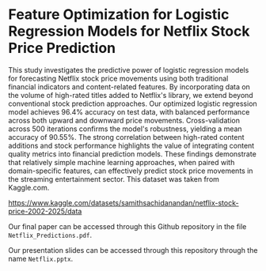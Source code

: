 # Feature Optimization for Logistic Regression Models for Netflix Stock Price Prediction

This study investigates the predictive power of logistic regression models for forecasting Netflix stock price movements using both traditional financial indicators and content-related features. By incorporating data on the volume of high-rated titles added to Netflix's library, we extend beyond conventional stock prediction approaches. Our optimized logistic regression model achieves 96.4\% accuracy on test data, with balanced performance across both upward and downward price movements. Cross-validation across 500 iterations confirms the model's robustness, yielding a mean accuracy of 90.55\%. The strong correlation between high-rated content additions and stock performance highlights the value of integrating content quality metrics into financial prediction models. These findings demonstrate that relatively simple machine learning approaches, when paired with domain-specific features, can effectively predict stock price movements in the streaming entertainment sector.
This dataset was taken from Kaggle.com.

https://www.kaggle.com/datasets/samithsachidanandan/netflix-stock-price-2002-2025/data

Our final paper can be accessed through this Github repository in the file ```Netflix_Predictions.pdf```.

Our presentation slides can be accessed through this repository through the name ```Netflix.pptx```.
